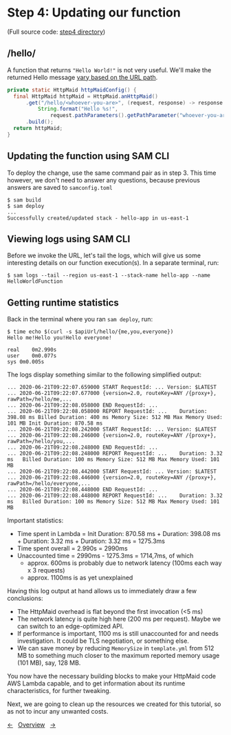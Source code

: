 # Step 4: Updating our function

(Full source code: [step4 directory](step4))

## /hello/<whoever-you-are>

A function that returns `"Hello World!"` is not very useful.
We'll make the returned Hello message [vary based on the URL path](https://quantummaid.de/docs/2_httpmaid/04_handlingrequests.html#request-route-and-path-parameters).

<!---[CodeSnippet](step4HttpMaidConfig)-->
```java
private static HttpMaid httpMaidConfig() {
  final HttpMaid httpMaid = HttpMaid.anHttpMaid()
      .get("/hello/<whoever-you-are>", (request, response) -> response.setBody(
          String.format("Hello %s!",
              request.pathParameters().getPathParameter("whoever-you-are"))))
      .build();
  return httpMaid;
}
```

## Updating the function using SAM CLI

To deploy the change, use the same command pair as in step 3.
This time however, we don't need to answer any questions, because previous answers are saved to `samconfig.toml`

```shell
$ sam build
$ sam deploy
...
Successfully created/updated stack - hello-app in us-east-1
```

## Viewing logs using SAM CLI

Before we invoke the URL, let's tail the logs, which will give us some interesting details on our function execution(s).
In a separate terminal, run:

```shell
$ sam logs --tail --region us-east-1 --stack-name hello-app --name HelloWorldFunction
```

## Getting runtime statistics

Back in the terminal where you ran `sam deploy`, run:

```shell
$ time echo $(curl -s $apiUrl/hello/{me,you,everyone})
Hello me!Hello you!Hello everyone!

real	0m2.990s
user	0m0.077s
sys	0m0.005s
```

The logs display something similar to the following simplified output:

```text
... 2020-06-21T09:22:07.659000 START RequestId: ... Version: $LATEST
... 2020-06-21T09:22:07.677000 {version=2.0, routeKey=ANY /{proxy+}, rawPath=/hello/me,...
... 2020-06-21T09:22:08.058000 END RequestId: ...
... 2020-06-21T09:22:08.058000 REPORT RequestId: ...	Duration: 398.08 ms	Billed Duration: 400 ms	Memory Size: 512 MB	Max Memory Used: 101 MB	Init Duration: 870.58 ms
... 2020-06-21T09:22:08.242000 START RequestId: ... Version: $LATEST
... 2020-06-21T09:22:08.246000 {version=2.0, routeKey=ANY /{proxy+}, rawPath=/hello/you,...
... 2020-06-21T09:22:08.248000 END RequestId: ...
... 2020-06-21T09:22:08.248000 REPORT RequestId: ...	Duration: 3.32 ms	Billed Duration: 100 ms	Memory Size: 512 MB	Max Memory Used: 101 MB
... 2020-06-21T09:22:08.442000 START RequestId: ... Version: $LATEST
... 2020-06-21T09:22:08.446000 {version=2.0, routeKey=ANY /{proxy+}, rawPath=/hello/everyone,...
... 2020-06-21T09:22:08.448000 END RequestId: ...
... 2020-06-21T09:22:08.448000 REPORT RequestId: ...	Duration: 3.32 ms	Billed Duration: 100 ms	Memory Size: 512 MB	Max Memory Used: 101 MB
```

Important statistics:

- Time spent in Lambda = Init Duration: 870.58 ms + Duration: 398.08 ms + Duration: 3.32 ms + Duration: 3.32 ms = 1275.3ms
- Time spent overall = 2.990s = 2990ms
- Unaccounted time = 2990ms - 1275.3ms = 1714,7ms, of which
  - approx. 600ms is probably due to network latency (100ms each way x 3 requests)
  - approx. 1100ms is as yet unexplained

Having this log output at hand allows us to immediately draw a few conclusions:

- The HttpMaid overhead is flat beyond the first invocation (<5 ms)
- The network latency is quite high here (200 ms per request). Maybe we can switch to an edge-optimized API.
- If performance is important, 1100 ms is still unaccounted for and needs investigation. It could be TLS negotiation, or something else.
- We can save money by reducing `MemorySize` in `template.yml` from 512 MB to something much closer to the maximum reported memory usage (101 MB), say, 128 MB.

You now have the necessary building blocks to make your HttpMaid code AWS Lambda capable,
and to get information about its runtime characteristics, for further tweaking.

Next, we are going to clean up the resources we created for this tutorial, so as not to incur any unwanted costs.

<!---[Nav]-->
[&larr;](03_DeployingOurFunction.md)&nbsp;&nbsp;&nbsp;[Overview](README.md)&nbsp;&nbsp;&nbsp;[&rarr;](05_CleaningUp.md)
